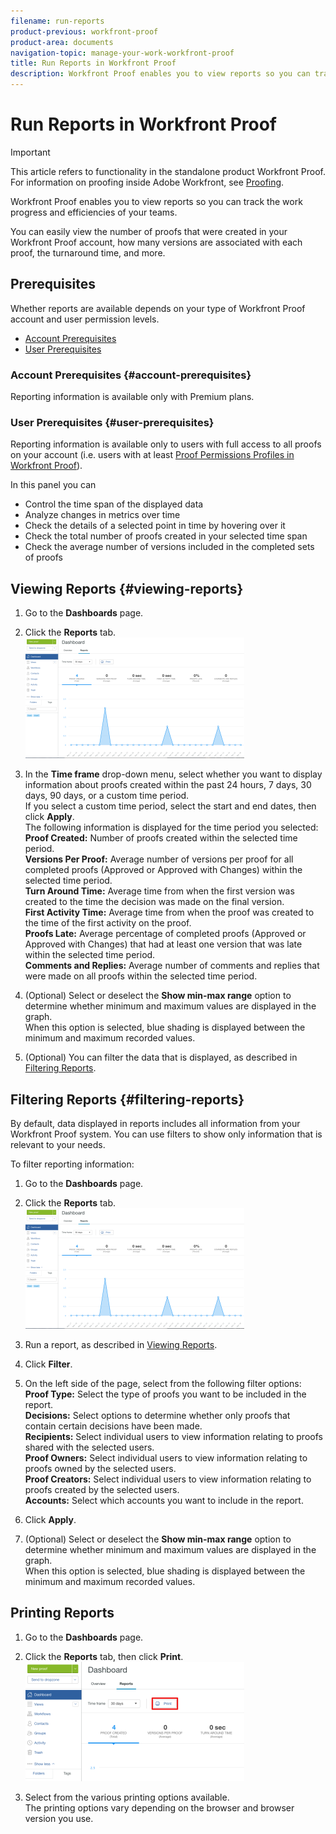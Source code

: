 ```yaml
---
filename: run-reports
product-previous: workfront-proof
product-area: documents
navigation-topic: manage-your-work-workfront-proof
title: Run Reports in Workfront Proof
description: Workfront Proof enables you to view reports so you can track the work progress and efficiencies of your teams.
---
```


# Run Reports in Workfront Proof

>[!IMPORTANT]
>
>This article refers to functionality in the standalone product Workfront Proof. For information on proofing inside Adobe Workfront, see [Proofing](../../../review-and-approve-work/proofing/proofing.md).

Workfront Proof enables you to view reports&nbsp;so you can track the work progress and efficiencies of your teams.

You can easily view the number of&nbsp;proofs that were&nbsp;created in your Workfront Proof account, how many versions are associated with each proof, the turnaround time, and more.

## Prerequisites

Whether reports&nbsp;are available depends on your type of Workfront Proof account and user permission levels.

* [Account Prerequisites](#account-prerequisites) 
* [User Prerequisites](#user-prerequisites)

### Account Prerequisites {#account-prerequisites}

Reporting&nbsp;information is available only with Premium plans.

<!--
<MadCap:conditionalText data-mc-conditions="QuicksilverOrClassic.Draft mode">
&nbsp;If you want to know more, contact your Account Manager.
</MadCap:conditionalText>
-->

### User Prerequisites {#user-prerequisites}

Reporting&nbsp;information is available only to users with full access to all proofs on your account (i.e. users with at least [Proof Permissions Profiles in Workfront Proof](../../../workfront-proof/wp-acct-admin/account-settings/proof-perm-profiles-in-wp.md)).

In this panel you can

* Control the time span of the displayed data
* Analyze changes in metrics over time
* Check the details of a selected point in time by hovering over it
* Check the total number of proofs created in your selected time span
* Check the average number of versions included in the completed sets of proofs

## Viewing Reports {#viewing-reports}

1. Go to the **Dashboards** page.
1. Click the **Reports** tab.  
   ![proof_reports.png](assets/proof-reports-350x193.png)

1. In the **Time frame** drop-down menu, select&nbsp;whether you want to display information about proofs created within the past 24 hours, 7 days, 30 days, 90 days, or a custom time period.  
   If you select a custom time period, select the start and end dates, then click **Apply**.  
   The following information is displayed for the time period you selected:  
   **Proof Created:**&nbsp;Number of proofs created within the selected time period.  
   **Versions Per Proof:**&nbsp;Average number of versions per proof for all completed proofs (Approved or Approved with Changes) within the selected time period.  
   **Turn Around Time:**&nbsp;Average time from when the first version was created to the time the decision was made on the final version.  
   **First Activity Time:**&nbsp;Average time from when the proof was created to the time of the first activity on the proof.  
   **Proofs Late:**&nbsp;Average percentage of completed proofs (Approved or Approved with Changes) that had at least one version that was late within the selected time period.  
   **Comments and Replies:**&nbsp;Average number of comments and replies that were made on all proofs within the selected time period.

1. (Optional) Select or deselect the **Show min-max range** option to determine whether minimum and maximum values are displayed in the graph.   
   When this option is selected, blue shading is displayed between the minimum and maximum recorded values.

1. (Optional) You can filter the data that is displayed, as described in [Filtering Reports](#filtering-reports).

## Filtering Reports {#filtering-reports}

By default, data displayed in reports&nbsp;includes all information from your Workfront Proof system. You can use filters to show only information that is relevant to your needs.

To filter reporting information:&nbsp;

1. Go to the **Dashboards** page.
1. Click the **Reports** tab.  
   ![proof_reports.png](assets/proof-reports-350x193.png)

1. Run a report, as described in [Viewing Reports](#viewing-reports).
1. Click **Filter**.  

1. On the left side of the page, select from the following filter options:  
   **Proof Type:** Select the type of proofs you want to be included in the report.  
   **Decisions:** Select options to determine whether only proofs that contain&nbsp;certain decisions have been made.   
   **Recipients:**&nbsp;Select individual users to view information relating to proofs shared with the&nbsp;selected users.   
   **Proof Owners:** Select individual users to view information relating to proofs owned&nbsp;by the&nbsp;selected users.  
   **Proof Creators:**&nbsp;Select individual users to view information relating to proofs created by the&nbsp;selected users.  
   **Accounts:** Select which accounts&nbsp;you want to include in the report.

1. Click **Apply**.
1. (Optional) Select or deselect the **Show min-max range** option to determine whether minimum and maximum values are displayed in the graph.   
   When this option is selected, blue shading is displayed between the minimum and maximum recorded values.

## Printing Reports

1. Go to the **Dashboards** page.
1. Click the **Reports** tab, then click **Print**.  
   ![proof_reports_print.png](assets/proof-reports-print-350x191.png)

1. Select from the various printing options available.  
   The printing options vary depending on&nbsp;the&nbsp;browser&nbsp;and browser version you use.

